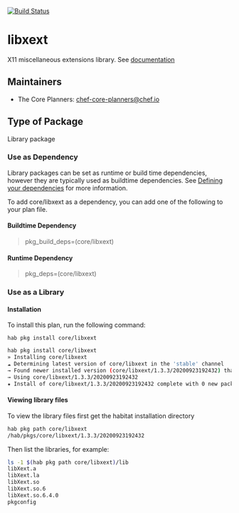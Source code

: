 [![Build Status](https://dev.azure.com/chefcorp-partnerengineering/Chef%20Base%20Plans/_apis/build/status/chef-base-plans.libxext?branchName=master)](https://dev.azure.com/chefcorp-partnerengineering/Chef%20Base%20Plans/_build/latest?definitionId=265&branchName=master)

# libxext

X11 miscellaneous extensions library.  See [documentation](https://github.com/freedesktop/xorg-libXext)

## Maintainers

* The Core Planners: <chef-core-planners@chef.io>

## Type of Package

Library package

### Use as Dependency

Library packages can be set as runtime or build time dependencies, however they are typically used as buildtime dependencies. See [Defining your dependencies](https://www.habitat.sh/docs/developing-packages/developing-packages/#sts=Define%20Your%20Dependencies) for more information.

To add core/libxext as a dependency, you can add one of the following to your plan file.

#### Buildtime Dependency

> pkg_build_deps=(core/libxext)

#### Runtime Dependency

> pkg_deps=(core/libxext)

### Use as a Library

#### Installation

To install this plan, run the following command:

``hab pkg install core/libxext``

```bash
hab pkg install core/libxext
» Installing core/libxext
☁ Determining latest version of core/libxext in the 'stable' channel
→ Found newer installed version (core/libxext/1.3.3/20200923192432) than remote version (core/libxext/1.3.3/20200404200720)
→ Using core/libxext/1.3.3/20200923192432
★ Install of core/libxext/1.3.3/20200923192432 complete with 0 new packages installed.
```

#### Viewing library files

To view the library files first get the habitat installation directory

```bash
hab pkg path core/libxext
/hab/pkgs/core/libxext/1.3.3/20200923192432
```

Then list the libraries, for example:

```bash
ls -1 $(hab pkg path core/libxext)/lib
libXext.a
libXext.la
libXext.so
libXext.so.6
libXext.so.6.4.0
pkgconfig
```
